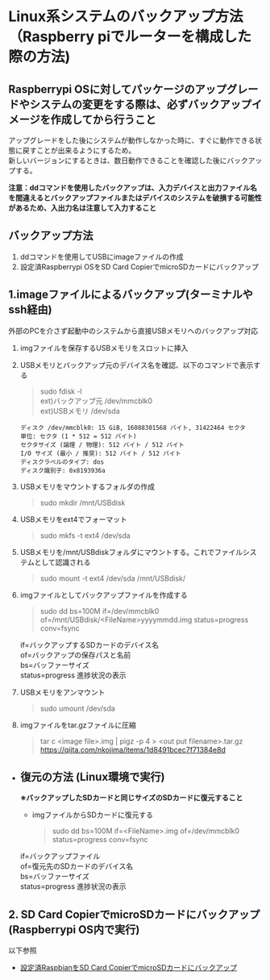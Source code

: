 # Linux系システムのバックアップ方法（Raspberry piでルーターを構成した際の方法)

## Raspberrypi OSに対してパッケージのアップグレードやシステムの変更をする際は、**必ずバックアップイメージを作成してから行うこと**
アップグレードをした後にシステムが動作しなかった時に、すぐに動作できる状態に戻すことが出来るようにするため。   
新しいバージョンにするときは、数日動作できることを確認した後にバックアップする。   

**注意：ddコマンドを使用したバックアップは、入力デバイスと出力ファイル名を間違えるとバックアップファイルまたはデバイスのシステムを破損する可能性があるため、入出力名は注意して入力すること**

## バックアップ方法 
1. ddコマンドを使用してUSBにimageファイルの作成
2. 設定済Raspberrypi OSをSD Card CopierでmicroSDカードにバックアップ

## 1.imageファイルによるバックアップ(ターミナルやssh経由)
外部のPCを介さず起動中のシステムから直接USBメモリへのバックアップ対応
1. imgファイルを保存するUSBメモリをスロットに挿入
2. USBメモリとバックアップ元のデバイス名を確認、以下のコマンドで表示する   
    >  sudo fdisk -l   
    > ext)バックアップ元 /dev/mmcblk0   
    > ext)USBメモリ     /dev/sda   
    ~~~
    ディスク /dev/mmcblk0: 15 GiB, 16088301568 バイト, 31422464 セクタ
    単位: セクタ (1 * 512 = 512 バイト)
    セクタサイズ (論理 / 物理): 512 バイト / 512 バイト
    I/O サイズ (最小 / 推奨): 512 バイト / 512 バイト
    ディスクラベルのタイプ: dos
    ディスク識別子: 0x8193936a
    ~~~
3. USBメモリをマウントするフォルダの作成    
    > sudo mkdir /mnt/USBdisk
4. USBメモリをext4でフォーマット
    > sudo mkfs -t ext4 /dev/sda
5. USBメモリを/mnt/USBdiskフォルダにマウントする。これでファイルシステムとして認識される
    > sudo mount -t ext4 /dev/sda /mnt/USBdisk/
6. imgファイルとしてバックアップファイルを作成する
    > sudo dd bs=100M if=/dev/mmcblk0 of=/mnt/USBdisk/\<FileName\>yyyymmdd.img status=progress conv=fsync    
    
    if=バックアップするSDカードのデバイス名   
    of=バックアップの保存パスと名前    
    bs=バッファーサイズ   
    status=progress 進捗状況の表示   
7. USBメモリをアンマウント
    > sudo umount /dev/sda

8. imgファイルをtar.gzファイルに圧縮
    > tar c \<image file\>.img | pigz -p 4 > \<out put filename\>.tar.gz   
    https://qiita.com/nkojima/items/1d8491bcec7f71384e8d

- ## 復元の方法 (Linux環境で実行)
    **※バックアップしたSDカードと同じサイズのSDカードに復元すること**

    - imgファイルからSDカードに復元する
        > sudo dd bs=100M if=\<FileName\>.img of=/dev/mmcblk0 status=progress conv=fsync   
    
    if=バックアップファイル   
    of=復元先のSDカードのデバイス名    
    bs=バッファーサイズ   
    status=progress 進捗状況の表示   

## 2. SD Card CopierでmicroSDカードにバックアップ(Raspberrypi OS内で実行)
以下参照   
- [設定済RaspbianをSD Card CopierでmicroSDカードにバックアップ](https://www.fabshop.jp/%E3%80%90step-24%E3%80%91%E8%A8%AD%E5%AE%9A%E6%B8%88raspbian%E3%82%92sd-card-copier%E3%81%A7microsd%E3%82%AB%E3%83%BC%E3%83%89%E3%81%AB%E3%83%90%E3%83%83%E3%82%AF%E3%82%A2%E3%83%83%E3%83%97/)
